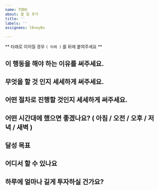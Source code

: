 ```yaml
---
name: TODO
about: 할 일 추가
title: ''
labels: ''
assignees: l0vey0u

---
```


** 타래로 이어질 경우 `( 타래 )` 를 뒤에 붙여주세요 **
## 이 행동을 해야 하는 이유를 써주세요.


## 무엇을 할 것 인지 세세하게 써주세요.


## 어떤 절차로 진행할 것인지 세세하게 써주세요.


## 어떤 시간대에 했으면 좋겠나요? ( 아침 / 오전 / 오후 / 저녁 / 새벽 )


## 달성 목표


## 어디서 할 수 있나요


## 하루에 얼마나 길게 투자하실 건가요?
